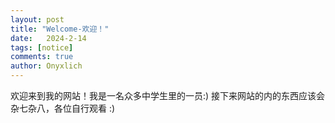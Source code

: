 ```yaml
---
layout: post
title: "Welcome-欢迎！"
date:   2024-2-14
tags: [notice]
comments: true
author: Onyxlich
---
```


欢迎来到我的网站！我是一名众多中学生里的一员:) 接下来网站的内的东西应该会杂七杂八，各位自行观看
:) 
